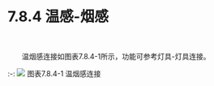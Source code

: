 # 7.8.4 温感\-烟感
<br/>

&emsp;&emsp;温烟感连接如图表7.8.4-1所示，功能可参考灯具\-灯具连接。


:-: ![](images/471.png)
图表7.8.4-1 温烟感连接